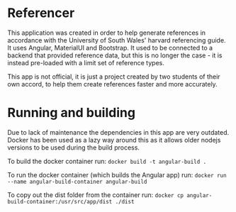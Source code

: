 # Referencer

This application was created in order to help generate references in accordance with the University of South Wales' harvard referencing guide.
It uses Angular, MaterialUI and Bootstrap.
It used to be connected to a backend that provided reference data, but this is no longer the case - it is instead pre-loaded with a limit set of reference types.

This app is not official, it is just a project created by two students of their own accord, to help them create references faster and more accurately.

# Running and building

Due to lack of maintenance the dependencies in this app are very outdated. Docker has been used as a lazy way around this as it allows older nodejs versions to be used during the build process.

To build the docker container run: `docker build -t angular-build .`

To run the docker container (which builds the Angular app) run: `docker run --name angular-build-container angular-build`

To copy out the dist folder from the container run: `docker cp angular-build-container:/usr/src/app/dist ./dist`
